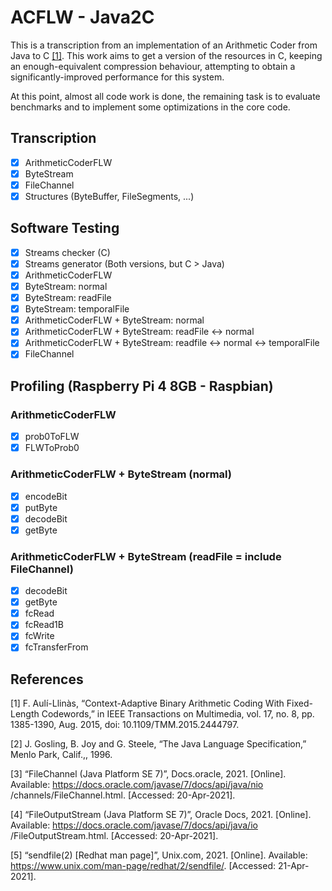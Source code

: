 # ACFLW - Java2C
This is a transcription from an implementation of an Arithmetic Coder from Java to C [[1]](#1).
This work aims to get a version of the resources in C, keeping an enough-equivalent compression behaviour, attempting to obtain a significantly-improved performance for this system.

At this point, almost all code work is done, the remaining task is to evaluate benchmarks and to implement some optimizations in the core code.

## Transcription
  - [X] ArithmeticCoderFLW
  - [X] ByteStream
  - [X] FileChannel
  - [X] Structures (ByteBuffer, FileSegments, ...)
## Software Testing
  - [X] Streams checker (C)
  - [X] Streams generator (Both versions, but C > Java)
  - [X] ArithmeticCoderFLW
  - [X] ByteStream: normal
  - [X] ByteStream: readFile
  - [X] ByteStream: temporalFile
  - [X] ArithmeticCoderFLW + ByteStream: normal
  - [X] ArithmeticCoderFLW + ByteStream: readFile <-> normal
  - [X] ArithmeticCoderFLW + ByteStream: readfile <-> normal <-> temporalFile
  - [X] FileChannel
## Profiling (Raspberry Pi 4 8GB - Raspbian)
### ArithmeticCoderFLW
  - [X] prob0ToFLW
  - [X] FLWToProb0
### ArithmeticCoderFLW + ByteStream (normal)
  - [X] encodeBit
  - [X] putByte
  - [X] decodeBit
  - [X] getByte
### ArithmeticCoderFLW + ByteStream (readFile = include FileChannel)
  - [X] decodeBit
  - [X] getByte
  - [X] fcRead
  - [X] fcRead1B
  - [X] fcWrite
  - [X] fcTransferFrom

## References
<a id="1">[1]</a>
F. Aulí-Llinàs, “Context-Adaptive Binary Arithmetic Coding With Fixed-Length Codewords,” in IEEE Transactions on Multimedia, vol. 17, no. 8, pp. 1385-1390, Aug. 2015, doi: 10.1109/TMM.2015.2444797.

<a id="2">[2]</a>
J. Gosling, B. Joy and G. Steele, “The Java Language Specification,” Menlo Park, Calif.,, 1996.

<a id="3">[3]</a>
“FileChannel (Java Platform SE 7)”, Docs.oracle, 2021. [Online]. Available: https://docs.oracle.com/javase/7/docs/api/java/nio /channels/FileChannel.html. [Accessed: 20-Apr-2021].

<a id="4">[4]</a>
“FileOutputStream (Java Platform SE 7)”, Oracle Docs, 2021. [Online]. Available: https://docs.oracle.com/javase/7/docs/api/java/io /FileOutputStream.html. [Accessed: 20-Apr-2021].

<a id="5">[5]</a>
“sendfile(2) [Redhat man page]”, Unix.com, 2021. [Online]. Available: https://www.unix.com/man-page/redhat/2/sendfile/. [Accessed: 21-Apr-2021].
